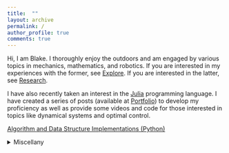```yaml
---
title:  ""
layout: archive
permalink: /
author_profile: true
comments: true
---
```


Hi, I am Blake. I thoroughly enjoy the outdoors and am engaged by various topics in mechanics, mathematics, and robotics. If you are interested in my experiences with the former, see <a href="https://blakerbuchanan.github.io/Explore/">Explore</a>. If you are interested in the latter, see <a href="https://blakerbuchanan.github.io/Research/">Research</a>. 

I have also recently taken an interest in the <a href="https://julialang.org/">Julia</a> programming language. I have created a series of posts (available at <a href="https://blakerbuchanan.github.io/portfolio/">Portfolio</a>) to develop my proficiency as well as provide some videos and code for those interested in topics like dynamical systems and optimal control.

<a href="https://github.com/blakerbuchanan/algosdatastructs.git">Algorithm and Data Structure Implementations (Python)</a>

<details>
  <summary>Miscellany</summary>
  <p>A three-dimensional fractal called the <a href="https://en.wikipedia.org/wiki/Mandelbulb">Mandelbulb</a> exists and it is beautiful. I find it difficult to stop eating Trader Joe's almond butter granola. </p>

